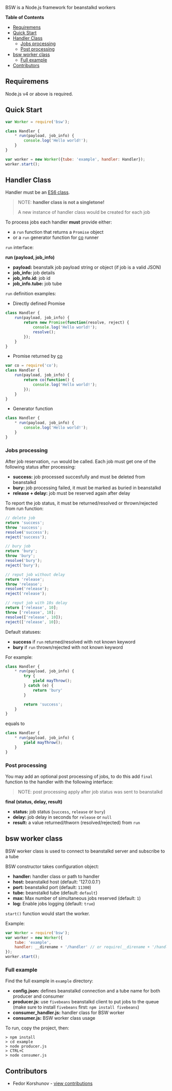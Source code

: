 BSW is a Node.js framework for beanstalkd workers

<!-- START doctoc generated TOC please keep comment here to allow auto update -->
<!-- DON'T EDIT THIS SECTION, INSTEAD RE-RUN doctoc TO UPDATE -->
**Table of Contents**

- [Requiremens](#requiremens)
- [Quick Start](#quick-start)
- [Handler Class](#handler-class)
  - [Jobs processing](#jobs-processing)
  - [Post processing](#post-processing)
- [bsw worker class](#bsw-worker-class)
  - [Full example](#full-example)
- [Contributors](#contributors)

<!-- END doctoc generated TOC please keep comment here to allow auto update -->

## Requiremens

Node.js v4 or above is required.

## Quick Start

```javascript
var Worker = require('bsw');

class Handler {
	* run(payload, job_info) {
		console.log('Hello world!');
	}
}

var worker = new Worker({tube: 'example', handler: Handler});
worker.start();
```

## Handler Class

Handler must be an [ES6 class](https://developer.mozilla.org/en/docs/Web/JavaScript/Reference/Classes).

> NOTE: **handler class is not a singletone!**
>
> A new instance of handler class would be created for each job

To process jobs each handler **must** provide either:
- a `run` function that returns a `Promise` object
- or a `run` generator function for [co](https://github.com/tj/co) runner

`run` interface:

**run (payload, job_info)**
- **payload:** beanstalk job payload string or object (if job is a valid JSON)
- **job_info:** job details
- **job_info.id:** job id
- **job_info.tube:** job tube

`run` definition examples:

- Directly defined Promise
```javascript
class Handler {
	run(payload, job_info) {
		return new Promise(function(resolve, reject) {
			console.log('Hello world!');
			resolve();
		});
	}
}
```

- Promise returned by [co](https://github.com/tj/co)
```javascript
var co = require('co');
class Handler {
	run(payload, job_info) {
		return co(function() {
			console.log('Hello world!');
		});
	}
}
```

- Generator function
```javascript
class Handler {
	* run(payload, job_info) {
		console.log('Hello world!');
	}
}
```

### Jobs processing

After job reservation, `run` would be called. Each job must get one of the following status after processing:
- **success:** job processed succesfully and must be deleted from beanstalkd
- **bury:** job processing failed, it must be marked as buried in beanstalkd
- **release + delay:** job must be reserved again after delay

To report the job status, it must be returned/resolved or thrown/rejected from run function:
```javascript
// delete job
return 'success';
throw 'success';
resolve('success');
reject('success');

// bury job
return 'bury';
throw 'bury';
resolve('bury');
reject('bury');

// reput job without delay
return 'release';
throw 'release';
resolve('release');
reject('release');

// reput job with 10s delay
return ['release', 10];
throw ['release', 10];
resolve(['release', 10]);
reject(['release', 10]);
```

Default statuses:
- **success** if `run` returned/resolved with not known keyword
- **bury** if `run` thrown/rejected with not known keyword

For example:
```javascript
class Handler {
	* run(payload, job_info) {
		try {
			yield mayThrow();
		} catch (e) {
			return 'bury'
		}

		return 'success';
	}
}
```
equals to
```javascript
class Handler {
	* run(payload, job_info) {
		yield mayThrow();
	}
}
```

### Post processing
You may add an optional post processing of jobs, to do this add `final` function to the handler with the following interface:

> NOTE: post processing apply after job status was sent to beanstalkd

**final (status, delay, result)**
- **status:** job status (`success`, `release` or `bury`)
- **delay:** job delay in seconds for `release` or `null`
- **result:** a value returned/thworn (resolved/rejected) from `run`

## bsw worker class

BSW worker class is used to connect to beanstalkd server and subscribe to a tube

BSW constructor takes configuration object:
- **handler:** handler class or path to handler
- **host:** beanstalkd host (default: '127.0.0.1')
- **port:** beanstalkd port (default: `11300`)
- **tube:** beanstalkd tube (default: `default`)
- **max:** Max number of simultaneous jobs reserved (default: `1`)
- **log:** Enable jobs logging (default: `true`)

`start()` function would start the worker.

Example:
```javascript
var Worker = require('bsw');
var worker = new Worker({
	tube: 'example',
	handler: __direname + '/handler' // or require(__direname + '/handler')
});
worker.start();
```

### Full example

Find the full example in `example` directory:

- **config.json:** defines beanstalkd connection and a tube name for both producer and consumer
- **producer.js:** use `fivebeans` beanstalkd client to put jobs to the queue (make sure to install `fivebeans` first: `npm install fivebeans`)
- **consumer_handler.js:** handler class for BSW worker
- **consumer.js:** BSW worker class usage

To run, copy the project, then:
```
> npm install
> cd example
> node producer.js
> CTRL+C
> node consumer.js
```

## Contributors
- Fedor Korshunov - [view contributions](https://github.com/aftership/bsw/commits?author=fedor)